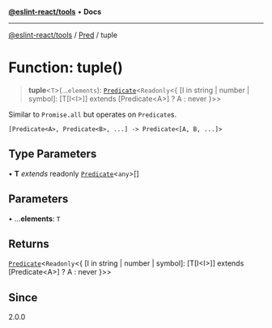 [**@eslint-react/tools**](../../../README.md) • **Docs**

***

[@eslint-react/tools](../../../README.md) / [Pred](../README.md) / tuple

# Function: tuple()

> **tuple**\<`T`\>(...`elements`): [`Predicate`](../interfaces/Predicate.md)\<`Readonly`\<\{ \[I in string \| number \| symbol\]: \[T\[I\<I\>\]\] extends \[Predicate\<A\>\] ? A : never \}\>\>

Similar to `Promise.all` but operates on `Predicate`s.

```
[Predicate<A>, Predicate<B>, ...] -> Predicate<[A, B, ...]>
```

## Type Parameters

• **T** *extends* readonly [`Predicate`](../interfaces/Predicate.md)\<`any`\>[]

## Parameters

• ...**elements**: `T`

## Returns

[`Predicate`](../interfaces/Predicate.md)\<`Readonly`\<\{ \[I in string \| number \| symbol\]: \[T\[I\<I\>\]\] extends \[Predicate\<A\>\] ? A : never \}\>\>

## Since

2.0.0
